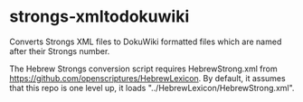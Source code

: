 strongs-xmltodokuwiki
=====================

Converts Strongs XML files to DokuWiki formatted files which are named after
their Strongs number.

The Hebrew Strongs conversion script requires HebrewStrong.xml from
https://github.com/openscriptures/HebrewLexicon.  By default, it assumes that
this repo is one level up, it loads "../HebrewLexicon/HebrewStrong.xml".
